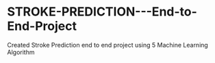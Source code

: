 # STROKE-PREDICTION---End-to-End-Project
Created Stroke Prediction end to end project using 5 Machine Learning Algorithm

